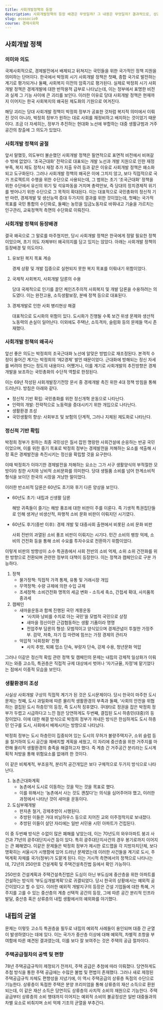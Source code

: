 ```yaml
---
title: 사회개발정책의 등장
description: 사회개발정책의 등장 배경은 무엇일까? 그 내용은 무엇일까? 결과적으로, 성공했을까?
slug: ecosocio9
course: 경제사회학
---
```


## 사회개발 정책
### 의미와 의도
국제사회적으로, 경제발전에서 배제되고 뒤쳐지는 국민들을 위한 국가적인 정책 지원을 의미하는 단어이다. 한국에서 박정희 시기 사회개발 정책은 첫째, 종합 국가로 발전하는 계기로 평가되거나 둘째, 사회복지 이전의 암흑기로 평가된다.
실제로 박정희 시기 사회개발 정책은 경제개발에 대한 반작용적 급부로 나타났는데, 이는 정부에서 표명한 비전과 실제 그 기능 사이에 큰 괴리를 보인다. 이러한 이유로 당대 사회개발 정책은 현재까지 이어지는 한국 사회복지의 왜곡된 제도화의 기원으로 여겨진다.

해당 괴리는 당대 사회개발 정책이 박정희 정부가 공표한 것처럼 복지적 의미에서 이뤄진 것이 아니라, 박정희 정부가 원하는 대로 사회를 재정비하고 배치하는 것이었기 때문이다. 조금 더 자세히는, 정부가 추진하는 현대화 노선에 부합하는 대중 생활규범과 거주공간의 창출에 그 의도가 있었다.
### 사회개발 정책의 굴절
앞서 말했듯, 의도부터 불순했던 사회개발 정책은 필연적으로 표면적 비전에서 비껴갈 수 밖에 없었다. ‘조국근대화’ 전략으로 대표되는 개발 노선과 개발 지원으로 인한 재정 부족, 복지 제도 정착시 재정 추가 지출 우려 등과 같은 이유로 사회개발 정책은 왜소화되고 도구화된다. 그러나 사회개발 정책의 왜곡은 이에 그치지 않고, 보다 직접적으로 국가 프로젝트의 수행을 위한 수단으로 사용되는데, 그 범위는 초기 ‘조국근대화’ 정책을 위한 수단에서 유신의 위기 및 석유파동을 거치며 총력안보, 즉 당대의 정치경제적 위기를 벗어나기 위한 수단으로 그 목적이 확대된다. 이는 대표적으로 국민총화의 정신적 기반 마련, 경제개발 및 생산능력 증대 두가지의 결과를 위한 것이었는데, 첫째는 국가적 목표를 국민 통합의 수단화로, 둘째는 농민을 임금노동자로 바꿔내고 기술을 가르치는 인구관리, 교육정책적 측면의 수단화로 이뤄진다.
### 사회개발 정책의 등장배경
결국 왜곡으로 그 말로를 마주쳤지만, 당시 사회개발 정책은 한국에게 정말 필요한 정책이었으며, 초기 의도 자체부터 왜곡의지를 담고 있지는 않았다. 아래는 사회개발 정책의 등장배경 및 의도이다.
1. 유보된 복지 목표 계승

	경제 상황 및 개발 집중으로 실현되지 못한 복지 목표를 이뤄내기 위함이었다.
2. 국제적 사회복지, 사회개발 담론의 수용

	당대 국제적으로 인기를 끌던 케인즈주의적 사회복지 및 개발 담론을 수용하려는 의도였다. 이는 완전고용, 소득생활보장, 분배 정책 등으로 대표된다.
3. 경제개발로 인한 사회 병리현상 해결

	대표적으로 도시화의 위험이 있다. 도시화가 진행될 수록 보건 위생 문제와 생산적 노동력의 손실이 일어난다. 이외에도 주택난, 소득격차, 슬럼화 등의 문제들 역시 존재했다.
### 사회개발 정책의 왜곡사
앞선 좋은 의도는 박정희의 조국근대화 노선에 알맞은 방법으로 재조정된다. 본격적 수정이 들어간 계기는 박정희의 ‘제2경제’ 발언 때문이었다. 근대화에 방해되는 정신 자세를 버려야 한다는 정도의 내용이다. 어쨌거나, 이를 계기로 사회개발의 추진방향은 경제개발을 보조하는 국민총화의 수단적 역할로 한정된다.

이는 69년 작성된 사회개발장기전망 문서 중 경제개발 촉진 위한 4대 정책 방침을 통해 드러난다. 방침은 아래와 같다.
- 정신적 기반 확립: 국민총화를 위한 정신개혁 운동으로 나타난다.
- 인력의 개발: 전략적으로 노동력을 증대시키기 위한 개입으로 나타난다.
- 생활환경 조성
- 국민생활의 향상: 사회부조 및 보험의 단계적, 그러나 지체된 제도화로 나타난다.
### 정신적 기반 확립
박정희 정부가 원하는 최종 국민상은 질서 잡힌 명랑한 사회건설에 순응하는 반공 국민이었으며, 이를 위한 중기 목표로 박정희 정부는 경제발전을 저해하는 요소를 색출해 시정 혹은 경제발전을 촉진시키는 정신을 확립할 것을 요구한다.

이때 박정희가 이야기한 경제발전을 저해하는 요소는 그가 서구 생활양식의 부적절한 모방이라 칭한 사치와 낭비적 소비문화를 의미한다. 당대 생필품 소비를 넘어 한계소비적 형식을 보이던 한국의 시장을 겨냥한 말이었다.

이러한 반소비적 담론은 60년도 초기와 후기 다른 양상을 보인다.
- 60년도 초기: 내핍과 신생활 담론

	해방 귀족들이 즐기는 해방 풍조에 대한 비판이 주를 이룬다. 즉 기생적 특권집단들로 인해 생겨난 비생산적, 파행적 소비 문화 비판이 이뤄지던 시기였다.
- 60년도 후기(중반 이후): 경제 개발 및 대중사회 출현에서 비롯된 소비 문화 비판

	사회 전반의 과열된 소비 풍조 비판이 이뤄지는 시기다. 민간 소비의 팽창 억제, 소비의 건전화 등을 통해 소비 수요를 투자수요로 전환하기 위함이었다.

이렇게 비판의 방향성이 소수 특권층에서 사회 전반의 소비 억제, 소위 소위 건전화를 위한 방향으로 전환되며 관련한 정부의 대책이 등장한다. 이는 정책과 캠페인으로 구분 가능하다.
1. 정책
	- 물가정책: 직접적 가격 통제, 유통 및 거래시장 개입
	- 무역정책: 수량 규제에 의한 수입 규제
	- 조세정책: 소비건전화 명목의 세금 변화 - 소득세 축소, 간접세 확대, 사치품목 중과세
2. 캠페인
	- 새마을운동과 함께 진행된 국민 계몽운동
		- ‘사치와 낭비를 수치로 아는 국민’을 모범적 국민으로 상정
		- 새마을 정신이란 근검협동하는 생활 기품이라 명명
		- 전업주부 담론의 형성: 모범적이고 양식있으며 경제관념이 투철한 가정주부. 검약, 저축, 자기 집 마련에 힘쓰는 가정 경제의 관리자
	- 억압적 ‘사회정화’ 진행
		- 사치 추방, 퇴폐 업소 단속, 부랑자 단속, 강제 수용, 청년문화 억압

그러나 이같은 정신적 확립 관련 정책 및 캠페인의 문제는 내핍의 강제적 일상화가 이뤄지는 와중 고소득, 특권층은 직접적 규제 대상에서 벗어나 ‘자기규율, 자정’에 맡기었다는 점에서 이중적 모습을 보인다.
### 생활환경의 조성
사실상 사회개발 구상의 직접적 계기가 된 것은 도시문제이다. 당시 한국이 마주한 도시 문제는 첫째, 도시 과밀화에 따른 물리적 생활환경의 부족과 둘째, ‘사회의 안전을 위협하는 결집된 도시 하층민’의 등장, 즉 도시적 징후였다. 쿠데타로 정권을 잡은 박정희 정부가 두렵고 시급하다고 느낀 점은 당연하게도 두번째, 결집된 도시 하층민(대중)의 등장이었다. 이에 대한 해결 방식으로 박정희 정부가 꺼내든 방식은 한심하게도 도시 하층민 인구를 도시, 사회에서 배제시키는 방향으로 나타났다.

박정희 정부는 도시 하층민이 집중되어 있는 도시의 무허가 불량주택지구, 소위 슬럼 등을 철거하여 도시 공간을 재배치할 계획을 세웠고, 이 자리에 중산층을 위한 거주지를 마련해 물리적 생활환경의 충족을 해결하고자 했다. 즉 계층 간 거주공간 분리라는 도시계획적 처방을 통해 위험요소를 없애려 한 것이다.

이 같은 비체계적, 부조응적, 분리적 공간개입은 보다 구체적으로 두가지 방식으로 나타난다.

1. 농촌근대화계획
	- 농촌에서 도시로 이동하는 것을 막는 것을 목표로 했다.
	- 이를 위해서는 ‘농촌에서 사는 것도 괜찮다’는 의식을 심어주어야 했고, 이러한 과정에서 나타난 것이 새마을 운동이다.
2. 도심부재개발
	- 판자촌 철거, 강제추방이 시행된다.
	- 추방된 이들은 거대 비닐하우스 등으로 지어진 교외 이주정착지로 보내졌다.
	- 추방된 이들이 살던 자리에는 일반 서민용 시민 아파트가 건립된다.

이 중 두번째 방식은 수없이 많은 폐해를 낳았는데, 이는 70년도의 와우아파트 붕괴 사건과 71년의 광주대단지사건 등이 있다. 특히 광주대단지사건의 경우 봉기로까지 이어지는 큰 폐해였다. 이같은 문제들은 박정희 정부가 제시한 로드맵을 각 지방자치단체, 보다 명확히는 서울시가 시행함에 있어 드러난 문제였는데 이러한 사건들을 계기로 도시, 주택계획 자체를 국가(정부)가 도맡게 된다. 이는 거시적 측면에서의 정책으로 나타나는데, 72년의 250만호 건설계획 및 주택건설촉진법 등에서 확인 가능하다.

250만호 건설계획과 주택건설촉진법은 도심이 아닌 부도심에 중산층을 위한 아파트를 건설하는 방식의 ‘부도심개발계획’으로 귀결되었다. 당시 한국의 상황에서는 예외적 공간이었다고 할 수 있다. 이러한 예외적 개발지구의 등장은 건설 기업들에 대한 특혜, 거주지를 고를 수 있는 중산층의 계층 선택적 공간의 등장, 그에 따른 공간 분리적 인프라 발달, 중산층 혹은 상류층의 내핍 생활에서의 예외화를 야기했다.
## 내핍의 균열
문제는 이렇듯 고소득 특권층을 필두로 내핍의 예외적 사례들이 용인되며 대중 간 균열이 발생하였다는 데에 있다. 이는 국가가 중산층 이상에 대해 예외적, 차별적 조항을 부여함에 따른 예견된 결과였는데, 이를 보다 잘 보여주는 것은 주택의 공급 절차이다.
### 주택공급절차의 공백 및 편향
78년 주택공급규칙이 제정되기 전까지, 주택 공급은 추첨에 따라 이뤄졌다. 당연하게도 추첨 방식을 통한 주택 공급에는 수많은 불법 및 편법이 존재했다. 그러나 새로 제정된 주택공급규칙 자체도 편향성을 지녔기에, 이 역시 주택공급의 상류층 독점의 수단으로 기능한다. 상류층이 독점한 주택은 분양 프리미엄을 통해 상류층의 재산 소득으로 환원되는데, 이 같은 재산 소득은 당연히도 상류층의 사치적 소비의 재원으로 기능한다. 주택 공급부터 상류층의 소비 행태까지 이어지는 예외적 소비의 불공정성은 일반 대중들과의 차별 요소로 비춰지며 소비 억제 기조의 균열을 부추긴다.
